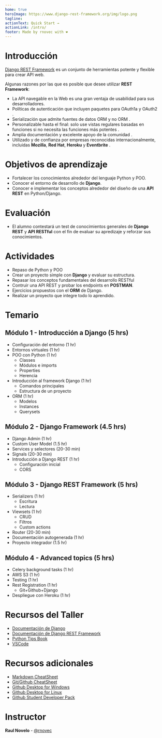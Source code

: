 ```yaml
---
home: true
heroImage: https://www.django-rest-framework.org/img/logo.png
tagline:
actionText: Quick Start →
actionLink: /intro/
footer: Made by rnovec with ❤️
---
```


# Introducción

[Django REST Framework]() es un conjunto de herramientas potente y flexible para crear API web.

Algunas razones por las que es posible que desee utilizar **REST Framework**:

- La API navegable en la Web es una gran ventaja de usabilidad para sus desarrolladores.
- Políticas de autenticación que incluyen paquetes para OAuth1a y OAuth2 .
- Serialización que admite fuentes de datos ORM y no ORM .
- Personalizable hasta el final: solo use vistas regulares basadas en funciones si no necesita las funciones más potentes .
- Amplia documentación y excelente apoyo de la comunidad .
- Utilizado y de confianza por empresas reconocidas internacionalmente, incluidas **Mozilla**, **Red Hat**, **Heroku** y **Eventbrite** .

# Objetivos de aprendizaje

- Fortalecer los conocimientos alrededor del lenguaje Python y POO.
- Conocer el entorno de desarrollo de **Django**.
- Conocer e implementar los conceptos alrededor del diseño de una **API REST** en Python/Django.

# Evaluación

- El alumno contestará un test de conocimientos generales de **Django REST** y **API RESTful** con el fin de evaluar su apredizaje y reforzar sus conocimientos.

# Actividades

- Repaso de Python y POO
- Crear un proyecto simple con **Django** y evaluar su estructura.
- Repasar los conceptos fundamentales del desarrollo RESTful
- Contruir una API REST y probar los endpoints en **POSTMAN**.
- Ejercicios propuestos con el **ORM** de Django.
- Realizar un proyecto que integre todo lo aprendido.

# Temario

## Módulo 1 - Introducción a Django (5 hrs)

- Configuración del entorno (1 hr)
- Entornos virtuales (1 hr)
- POO con Python (1 hr)
  - Classes
  - Módulos e imports
  - Properties
  - Herencia
- Introducción al framework Django (1 hr)
  - Comandos principales
  - Estructura de un proyecto
- ORM (1 hr)
  - Modelos
  - Instances
  - Querysets

## Módulo 2 - Django Framework (4.5 hrs)

- Django Admin (1 hr)
- Custom User Model (1.5 hr)
- Services y selectores (20-30 min)
- Signals (20-30 min)
- Introducción a Django REST (1 hr)
  - Configuración inicial
  - CORS

## Módulo 3 - Django REST Framework (5 hrs)

- Serializers (1 hr)
  - Escritura
  - Lectura
- Viewsets (1 hr)
  - CRUD
  - Filtros
  - Custom actions
- Router (20-30 min)
- Documentación autogenerada (1 hr)
- Proyecto integrador (1.5 hr)

## Módulo 4 - Advanced topics (5 hrs)

- Celery background tasks (1 hr)
- AWS S3 (1 hr)
- Testing (1 hr)
- Rest Registration (1 hr)
  - Git+Github+Django
- Despliegue con Heroku (1 hr)

# Recursos del Taller

- [Documentación de Django](https://www.djangoproject.com/)
- [Documentación de Django REST Framework](https://www.django-rest-framework.org/)
- [Python Tips Book](https://book.pythontips.com/en/latest/)
- [VSCode](https://code.visualstudio.com/download)

# Recursos adicionales

- [Markdown CheatSheet](https://guides.github.com/pdfs/markdown-cheatsheet-online.pdf)
- [Git/Github CheatSheet](https://github.github.com/training-kit/downloads/github-git-cheat-sheet.pdf)
- [Github Desktop for Windows](https://desktop.github.com/)
- [Github Desktop for Linux](https://github.com/shiftkey/desktop/releases)
- [Github Student Developer Pack](https://education.github.com/pack)

# Instructor

**Raul Novelo** - [@rnovec](https://github.com/rnovec)
